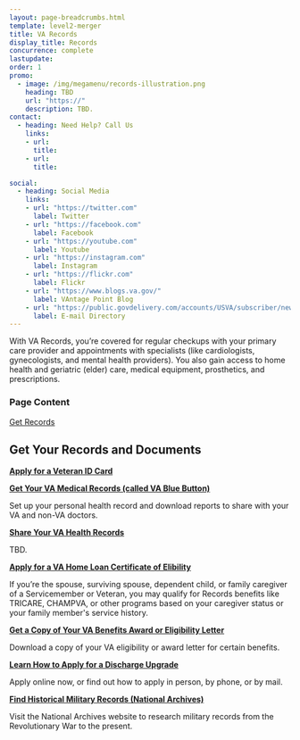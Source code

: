 ```yaml
---
layout: page-breadcrumbs.html
template: level2-merger
title: VA Records
display_title: Records
concurrence: complete
lastupdate:
order: 1
promo:
  - image: /img/megamenu/records-illustration.png
    heading: TBD
    url: "https://"
    description: TBD.
contact:
  - heading: Need Help? Call Us
    links:
    - url: 
      title: 
    - url: 
      title: 

social:
  - heading: Social Media
    links:
    - url: "https://twitter.com"
      label: Twitter
    - url: "https://facebook.com"
      label: Facebook
    - url: "https://youtube.com"
      label: Youtube
    - url: "https://instagram.com"
      label: Instagram
    - url: "https://flickr.com"
      label: Flickr
    - url: "https://www.blogs.va.gov/"
      label: VAntage Point Blog
    - url: "https://public.govdelivery.com/accounts/USVA/subscriber/new/"
      label: E-mail Directory
---
```


<p class="va-introtext">
With VA Records, you’re covered for regular checkups with your primary care provider and appointments with specialists (like cardiologists, gynecologists, and mental health providers). You also gain access to home health and geriatric (elder) care, medical equipment, prosthetics, and prescriptions.
</p>

<h3 class="highlight">Page Content</h3>

[Get Records](#get)<br>

<section id="get" class="merger-majorlinks">

  <h2 class="highlight">Get Your Records and Documents</h2>

  <div class="link">
    <a href="https://www.vets.gov/veteran-id-card/"><b>Apply for a Veteran ID Card</b></a>
    <p></p>
  </div>

  <div class="link">
    <a href="https://www.myhealth.va.gov/mhv-portal-web/download-my-data"><b>Get Your VA Medical Records (called VA Blue Button)</b></a>
    <p>Set up your personal health record and download reports to share with your VA and non-VA doctors.</p>
  </div>

  <div class="link">
    <a href="ebenefits.va.gov/ebenefits/vapii"><b>Share Your VA Health Records</b></a>
    <p>TBD.</p>
  </div>

  <div class="link">
    <a href="https://vets.gov/housing-assistance/home-loans/apply-for-certificate-of-eligibility/"><b>Apply for a VA Home Loan Certificate of Elibility</b></a>
    <p>If you’re the spouse, surviving spouse, dependent child, or family caregiver of a Servicemember or Veteran, you may qualify for Records benefits like TRICARE, CHAMPVA, or other programs based on your caregiver status or your family member's service history.</p>
  </div>

  <div class="link">
    <a href="https://www.vets.gov/download-va-letters/"><b>Get a Copy of Your VA Benefits Award or Eligibility Letter</b></a>
    <p>Download a copy of your VA eligibility or award letter for certain benefits.</p>
  </div>

  <div class="link">
    <a href="https://www.vets.gov/discharge-upgrade-instructions/"><b>Learn How to Apply for a Discharge Upgrade</b></a>
    <p>Apply online now, or find out how to apply in person, by phone, or by mail.</p>
  </div>

  <div class="link">
    <a href="https://www.archives.gov/"><b>Find Historical Military Records (National Archives)</b></a>
    <p>Visit the National Archives website to research military records from the Revolutionary War to the present.</p>
  </div>


</section>

